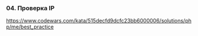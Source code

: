 ### 04. Проверка IP
https://www.codewars.com/kata/515decfd9dcfc23bb6000006/solutions/php/me/best_practice

